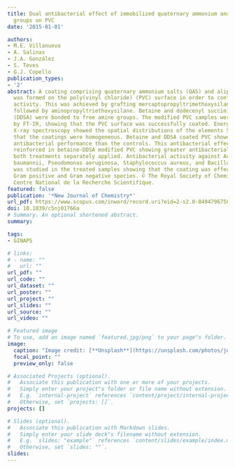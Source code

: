 ```yaml
---
title: Dual antibacterial effect of immobilized quaternary ammonium and aliphatic
  groups on PVC
date: '2015-01-01'

authors:
- M.E. Villanueva
- A. Salinas
- J.A. González
- S. Teves
- G.J. Copello
publication_types:
- '2'
abstract: A coating comprising quaternary ammonium salts (QAS) and aliphatic moieties
  was formed on the poly(vinyl chloride) (PVC) surface in order to confer antibacterial
  activity. This was achieved by grafting mercaptopropyltrimethoxysilane onto PVC,
  followed by aminopropyltriethoxysilane. Betaine and dodecenyl succinic anhydride
  (DDSA) were bonded to free amine groups. The modified PVC samples were characterized
  by FT-IR, showing that the PVC surface was successfully coated. Energy dispersive
  X-ray spectroscopy showed the spatial distributions of the elements Si and S, indicating
  that the coatings were homogeneous. Betaine and DDSA coated PVC showed a better
  antibacterial performance than the controls. This antibacterial effect was extremely
  reinforced in betaine-DDSA modified PVC showing greater antibacterial activity than
  both treatments separately applied. Antibacterial activity against Acinetobacter
  baumannii, Pseudomonas aeruginosa, Staphylococcus aureus, and Bacillus subtilis
  was studied in the treated samples showing that the coating was effective against
  Gram positive and Gram negative species. © The Royal Society of Chemistry and the
  Centre National de la Recherche Scientifique.
featured: false
publication: '*New Journal of Chemistry*'
url_pdf: https://www.scopus.com/inward/record.uri?eid=2-s2.0-84947967585&doi=10.1039%2fc5nj01766a&partnerID=40&md5=8ac116430523c0e2d2a40cb99da41195
doi: 10.1039/c5nj01766a
# Summary. An optional shortened abstract.
summary: 

tags:
- GINAPS

# links:
# - name: ""
#   url: ""
url_pdf: ""
url_code: ""
url_dataset: ""
url_poster: ""
url_project: ""
url_slides: ""
url_source: ""
url_video: ""

# Featured image
# To use, add an image named `featured.jpg/png` to your page"s folder. 
image:
  caption: "Image credit: [**Unsplash**](https://unsplash.com/photos/jdD8gXaTZsc)"
  focal_point: ""
  preview_only: false

# Associated Projects (optional).
#   Associate this publication with one or more of your projects.
#   Simply enter your project"s folder or file name without extension.
#   E.g. `internal-project` references `content/project/internal-project/index.md`.
#   Otherwise, set `projects: []`.
projects: []

# Slides (optional).
#   Associate this publication with Markdown slides.
#   Simply enter your slide deck"s filename without extension.
#   E.g. `slides: "example"` references `content/slides/example/index.md`.
#   Otherwise, set `slides: ""`.
slides:
---
```


